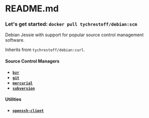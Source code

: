 # README.md
### Let's get started: `docker pull tychrestoff/debian:scm`

Debian Jessie with support for popular source control management software.

Inherits from `tychrestoff/debian:curl`.

#### Source Control Managers
  * [**`bzr`**](https://packages.debian.org/jessie/bzr)
  * [**`git`**](https://packages.debian.org/jessie/git)
  * [**`mercurial`**](https://packages.debian.org/jessie/mercurial)
  * [**`subversion`**](https://packages.debian.org/jessie/subversion)
  
#### Utilities
  * [**`openssh-client`**](https://packages.debian.org/jessie/openssh-client)

